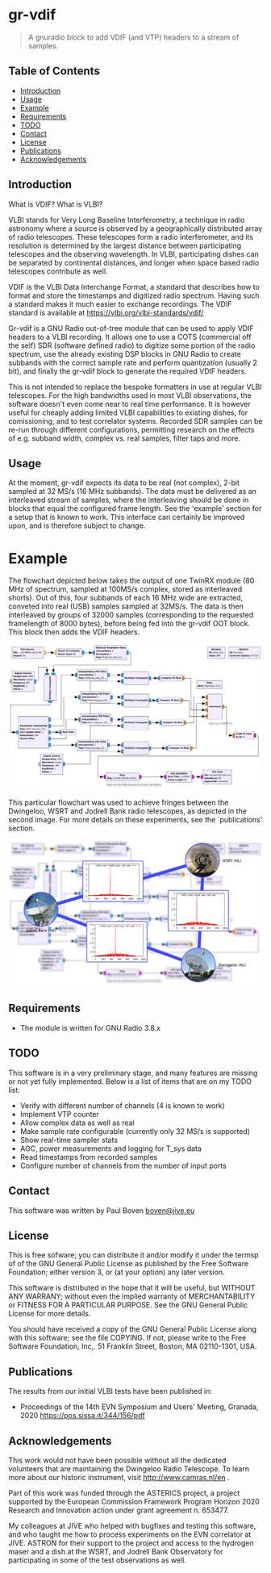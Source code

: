 # gr-vdif
> A gnuradio block to add VDIF (and VTP) headers to a stream of samples.

## Table of Contents
* [Introduction](#introduction)
* [Usage](#usage)
* [Example](#example)
* [Requirements](#requirements)
* [TODO](#todo)
* [Contact](#contact)
* [License](#license)
* [Publications](#publications)
* [Acknowledgements](#acknowledgements)

## Introduction

What is VDIF? What is VLBI?

VLBI stands for Very Long Baseline Interferometry, a technique in radio
astronomy where a source is observed by a geographically distributed array
of radio telescopes. These telescopes form a radio interferometer, and its
resolution is determined by the largest distance between participating
telescopes and the observing wavelength. In VLBI, participating dishes can
be separated by continental distances, and longer when space based radio
telescopes contribute as well.

VDIF is the VLBI Data Interchange Format, a standard that describes how to
format and store the timestamps and digitized radio spectrum. Having such
a standard makes it much easier to exchange recordings. The VDIF standard
is available at https://vlbi.org/vlbi-standards/vdif/

Gr-vdif is a GNU Radio out-of-tree module that can be used to apply VDIF
headers to a VLBI recording. It allows one to use a COTS (commercial off the
self) SDR (software defined radio) to digitize some portion of the radio
spectrum, use the already existing DSP blocks in GNU Radio to create subbands
with the correct sample rate and perform quantization (usually 2 bit), and
finally the gr-vdif block to generate the required VDIF headers.

This is not intended to replace the bespoke formatters in use at regular VLBI
telescopes. For the high bandwidths used in most VLBI observations, the
software doesn't even come near to real time performance. It is however
useful for cheaply adding limited VLBI capabilities to existing dishes, for
comissioning, and to test correlator systems. Recorded SDR samples can be
re-run through different configurations, permitting research on the effects
of e.g. subband width, complex vs. real samples, filter taps and more.

## Usage

At the moment, gr-vdif expects its data to be real (not complex), 2-bit sampled at 32 MS/s (16 MHz subbands). The data must be delivered as an interleaved
stream of samples, where the interleaving should be done in blocks that
equal the configured frame length. See the 'example' section for a setup that
is known to work. This interface can certainly be improved
upon, and is therefore subject to change.

# Example

The flowchart depicted below takes the output of one TwinRX module (80 MHz of spectrum, sampled at 100MS/s complex, stored as interleaved shorts). Out of this,
four subbands of each 16 MHz wide are extracted, conveted into real (USB) 
samples sampled at 32MS/s. The data is then interleaved by groups of 32000 
samples (corresponding to the requested framelength of 8000 bytes), before
being fed into the gr-vdif OOT block. This block then adds the VDIF headers.

![Flowchart example](./examples/VLBI-flowchart.png)

This particular flowchart was used to achieve fringes between the Dwingeloo,
WSRT and Jodrell Bank radio telescopes, as depicted in the second image. For
more details on these experiments, see the `publications' section.

![Fringes](./examples/VLBI-flowchart-AJDI.png)
## Requirements

* The module is written for GNU Radio 3.8.x

## TODO

This software is in a very preliminary stage, and many features are missing or
not yet fully implemented. Below is a list of items that are on my TODO list:

* Verify with different number of channels (4 is known to work)
* Implement VTP counter
* Allow complex data as well as real
* Make sample rate configurable (currently only 32 MS/s is supported)
* Show real-time sampler stats
* AGC, power measurements and logging for T_sys data
* Read timestamps from recorded samples
* Configure number of channels from the number of input ports

## Contact

This software was written by Paul Boven <boven@jive.eu>

## License

This is free sofware; you can distribute it and/or modify it under the termsp of of the GNU General Public License as
published by the Free Software Foundation; either version 3, or (at your option) any later version.

This software is distributed in the hope that it will be useful, but WITHOUT
ANY WARRANY; without even the implied warranty of MERCHANTABILITY or FITNESS
FOR A PARTICULAR PURPOSE. See the GNU General Public License for more details.

You should have received a copy of the GNU General Public License along with
this software; see the file COPYING. If not, please write to the Free
Software Foundation, Inc,. 51 Franklin Street, Boston, MA 02110-1301, USA.

## Publications

The results from our initial VLBI tests have been published in:

* Proceedings of the 14th EVN Symposium and Users' Meeting, Granada, 2020
https://pos.sissa.it/344/156/pdf

## Acknowledgements

This work would not have been possible without all the dedicated volunteers that are maintaining the Dwingeloo Radio Telescope. To learn more about our
historic instrument, visit http://www.camras.nl/en .

Part of this work was funded through the ASTERICS project, a project supported
by the European Commission Framework Program Horizon 2020 Research and
Innovation action under grant agreement n. 653477.

My colleagues at JIVE who helped with bugfixes and testing this software, and
who taught me how to process experiments on the EVN correlator at JIVE. ASTRON
for their support to the project and access to the hydrogen maser and a dish
at the WSRT, and Jodrell Bank Observatory for participating in some of the
test observations as well.
